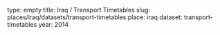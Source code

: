 type: empty
title: Iraq / Transport Timetables
slug: places/iraq/datasets/transport-timetables
place: iraq
dataset: transport-timetables
year: 2014

